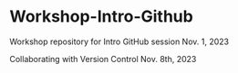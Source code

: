 # Workshop-Intro-Github
Workshop repository for Intro GitHub session
Nov. 1, 2023

Collaborating with Version Control 
Nov. 8th, 2023
